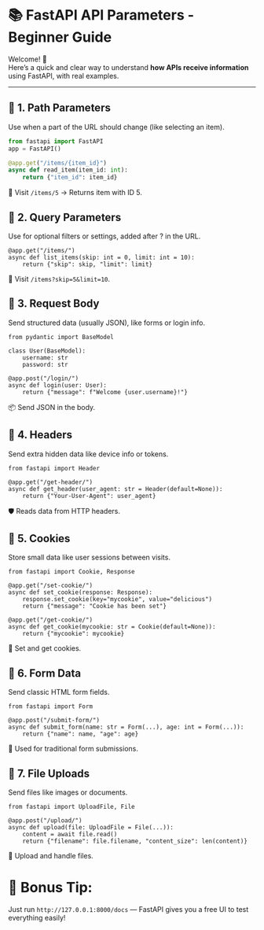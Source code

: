 # 📚 FastAPI API Parameters - Beginner Guide

Welcome! 🚀  
Here’s a quick and clear way to understand **how APIs receive information** using FastAPI, with real examples.

---

## 📌 1. Path Parameters

Use when a part of the URL should change (like selecting an item).

```python
from fastapi import FastAPI
app = FastAPI()

@app.get("/items/{item_id}")
async def read_item(item_id: int):
    return {"item_id": item_id}
```
🔗 Visit `/items/5` → Returns item with ID 5.

## 📌 2. Query Parameters

Use for optional filters or settings, added after ? in the URL.
```
@app.get("/items/")
async def list_items(skip: int = 0, limit: int = 10):
    return {"skip": skip, "limit": limit}
```
🔗 Visit `/items?skip=5&limit=10`.

## 📌 3. Request Body 

Send structured data (usually JSON), like forms or login info.
```
from pydantic import BaseModel

class User(BaseModel):
    username: str
    password: str

@app.post("/login/")
async def login(user: User):
    return {"message": f"Welcome {user.username}!"}
```
📦 Send JSON in the body.

## 📌 4. Headers

Send extra hidden data like device info or tokens.
```
from fastapi import Header

@app.get("/get-header/")
async def get_header(user_agent: str = Header(default=None)):
    return {"Your-User-Agent": user_agent}
```
🛡️ Reads data from HTTP headers.

## 📌 5. Cookies

Store small data like user sessions between visits.
```
from fastapi import Cookie, Response

@app.get("/set-cookie/")
async def set_cookie(response: Response):
    response.set_cookie(key="mycookie", value="delicious")
    return {"message": "Cookie has been set"}

@app.get("/get-cookie/")
async def get_cookie(mycookie: str = Cookie(default=None)):
    return {"mycookie": mycookie}
```
🍪 Set and get cookies.

## 📌 6. Form Data

Send classic HTML form fields.
```
from fastapi import Form

@app.post("/submit-form/")
async def submit_form(name: str = Form(...), age: int = Form(...)):
    return {"name": name, "age": age}
```
📝 Used for traditional form submissions.

## 📌 7. File Uploads

Send files like images or documents.
```
from fastapi import UploadFile, File

@app.post("/upload/")
async def upload(file: UploadFile = File(...)):
    content = await file.read()
    return {"filename": file.filename, "content_size": len(content)}
```
📂 Upload and handle files.

# 💬 Bonus Tip:

Just run `http://127.0.0.1:8000/docs` — FastAPI gives you a free UI to test everything easily!

